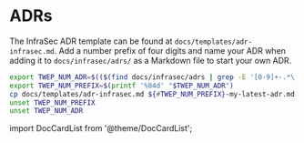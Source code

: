 # ADRs

The InfraSec ADR template can be found at `docs/templates/adr-infrasec.md`. Add
a number prefix of four digits and name your ADR when adding it to
`docs/infrasec/adrs/` as a Markdown file to start your own ADR.

```bash
export TWEP_NUM_ADR=$(($(find docs/infrasec/adrs | grep -E '[0-9]+-.*\.mdx?' | wc -l)+1))
export TWEP_NUM_PREFIX=$(printf '%04d' "$TWEP_NUM_ADR")
cp docs/templates/adr-infrasec.md ${#TWEP_NUM_PREFIX}-my-latest-adr.md
unset TWEP_NUM_PREFIX
unset TWEP_NUM_ADR
```

import DocCardList from '@theme/DocCardList';

<DocCardList />
